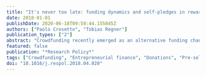 ```yaml
---
title: "It's never too late: funding dynamics and self-pledges in reward-based crowdfunding"
date: 2018-01-01
publishDate: 2020-06-18T09:59:44.155845Z
authors: ["Paolo Crosetto", "Tobias Regner"]
publication_types: ["2"]
abstract: "Crowdfunding recently emerged as an alternative funding channel for entrepreneurs. We use pledge-level data from Startnext, the biggest German platform, to gain insights on funding dynamics and pledgers' motivations. We find that the majority of projects that eventually succeed are not on a successful track at 75% of their funding period. These late successes are boosted by information cascades during the final 25% of the funding duration. We conclude -- in contrast with earlier literature -- that project success is only partially path-dependent. While early pledges do anticipate project success, a lack of them does not necessarily mean that projects will fail. Interviews and questionnaire responses indicate that projects' communication efforts play a role in making severely under track projects succeed eventually. Moreover, our dataset uniquely allows us to quantify the extent of self funding. Self pledges account for about 10% of all initial pledges and 9% of all pledges that secure funding. Nonetheless, the late surges at severely under track projects are mostly driven by external funders. Furthermore, we find no evidence of subsequent herding triggered by self pledges."
featured: false
publication: "*Research Policy*"
tags: ["Crowdfunding", "Entrepreneurial finance", "Donations", "Pre-selling", "Innovation", "Self funding"]
doi: "10.1016/j.respol.2018.04.020"
---
```


